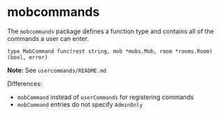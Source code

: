 # mobcommands

The `mobcommands` package defines a function type and contains all of the commands a user can enter.

```
type MobCommand func(rest string, mob *mobs.Mob, room *rooms.Room) (bool, error)
```

**Note:** See `usercommands/README.md`

Differences:

* `mobCommand` instead of `userCommands` for registering commands
* `mobCommand` entries do not specify `AdminOnly`
  